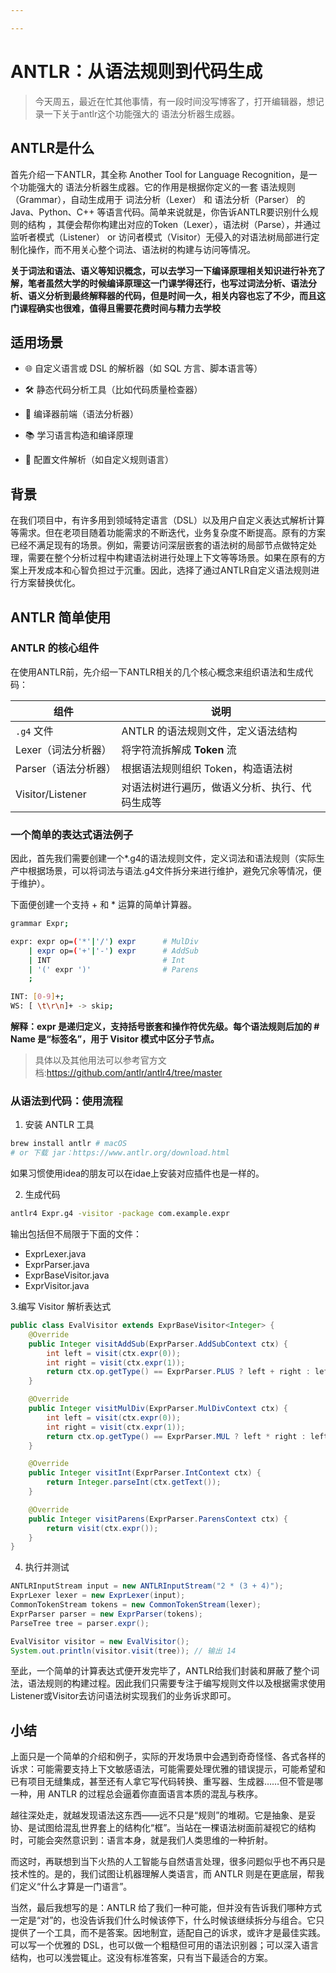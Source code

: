 ```yaml
---

---
```


# ANTLR：从语法规则到代码生成

> 今天周五，最近在忙其他事情，有一段时间没写博客了，打开编辑器，想记录一下关于antlr这个功能强大的 语法分析器生成器。

## ANTLR是什么

首先介绍一下ANTLR，其全称 Another Tool for Language Recognition，是一个功能强大的 语法分析器生成器。它的作用是根据你定义的一套 语法规则（Grammar），自动生成用于 词法分析（Lexer） 和 语法分析（Parser） 的 Java、Python、C++ 等语言代码。简单来说就是，你告诉ANTLR要识别什么规则的结构
，其便会帮你构建出对应的Token（Lexer），语法树（Parse），并通过监听者模式（Listener） or 访问者模式（Visitor）无侵入的对语法树局部进行定制化操作，而不用关心整个词法、语法树的构建与访问等情况。

**关于词法和语法、语义等知识概念，可以去学习一下编译原理相关知识进行补充了解，笔者虽然大学的时候编译原理这一门课学得还行，也写过词法分析、语法分析、语义分析到最终解释器的代码，但是时间一久，相关内容也忘了不少，而且这门课程确实也很难，值得且需要花费时间与精力去学校**

## 适用场景

- 🌐 自定义语言或 DSL 的解析器（如 SQL 方言、脚本语言等）

- 🛠️ 静态代码分析工具（比如代码质量检查器）

- 🧠 编译器前端（语法分析器）

- 📚 学习语言构造和编译原理

- 📝 配置文件解析（如自定义规则语言）

## 背景

在我们项目中，有许多用到领域特定语言（DSL）以及用户自定义表达式解析计算等需求。但在老项目随着功能需求的不断迭代，业务复杂度不断提高。原有的方案已经不满足现有的场景。例如，需要访问深层嵌套的语法树的局部节点做特定处理，需要在整个分析过程中构建语法树进行处理上下文等等场景。如果在原有的方案上开发成本和心智负担过于沉重。因此，选择了通过ANTLR自定义语法规则进行方案替换优化。

## ANTLR 简单使用

### ANTLR 的核心组件

在使用ANTLR前，先介绍一下ANTLR相关的几个核心概念来组织语法和生成代码：

| 组件               | 说明                      |
| ---------------- | ----------------------- |
| `.g4` 文件         | ANTLR 的语法规则文件，定义语法结构    |
| Lexer（词法分析器）     | 将字符流拆解成 **Token** 流     |
| Parser（语法分析器）    | 根据语法规则组织 Token，构造语法树    |
| Visitor/Listener | 对语法树进行遍历，做语义分析、执行、代码生成等 |

### 一个简单的表达式语法例子

因此，首先我们需要创建一个*.g4的语法规则文件，定义词法和语法规则（实际生产中根据场景，可以将词法与语法.g4文件拆分来进行维护，避免冗余等情况，便于维护）。

下面便创建一个支持 + 和 * 运算的简单计算器。

```bash
grammar Expr;

expr: expr op=('*'|'/') expr      # MulDiv
    | expr op=('+'|'-') expr      # AddSub
    | INT                         # Int
    | '(' expr ')'                # Parens
    ;

INT: [0-9]+;
WS: [ \t\r\n]+ -> skip;
```

**解释：expr 是递归定义，支持括号嵌套和操作符优先级。每个语法规则后加的 # Name 是“标签名”，用于 Visitor 模式中区分子节点。**

> 具体以及其他用法可以参考官方文档:https://github.com/antlr/antlr4/tree/master

### 从语法到代码：使用流程

1. 安装 ANTLR 工具

```bash
brew install antlr # macOS
# or 下载 jar：https://www.antlr.org/download.html
```

如果习惯使用idea的朋友可以在idae上安装对应插件也是一样的。

2. 生成代码

```bash
antlr4 Expr.g4 -visitor -package com.example.expr
```

输出包括但不局限于下面的文件：
- ExprLexer.java
- ExprParser.java
- ExprBaseVisitor.java
- ExprVisitor.java

3.编写 Visitor 解析表达式

```java
public class EvalVisitor extends ExprBaseVisitor<Integer> {
    @Override
    public Integer visitAddSub(ExprParser.AddSubContext ctx) {
        int left = visit(ctx.expr(0));
        int right = visit(ctx.expr(1));
        return ctx.op.getType() == ExprParser.PLUS ? left + right : left - right;
    }

    @Override
    public Integer visitMulDiv(ExprParser.MulDivContext ctx) {
        int left = visit(ctx.expr(0));
        int right = visit(ctx.expr(1));
        return ctx.op.getType() == ExprParser.MUL ? left * right : left / right;
    }

    @Override
    public Integer visitInt(ExprParser.IntContext ctx) {
        return Integer.parseInt(ctx.getText());
    }

    @Override
    public Integer visitParens(ExprParser.ParensContext ctx) {
        return visit(ctx.expr());
    }
}
```

4. 执行并测试

```java
ANTLRInputStream input = new ANTLRInputStream("2 * (3 + 4)");
ExprLexer lexer = new ExprLexer(input);
CommonTokenStream tokens = new CommonTokenStream(lexer);
ExprParser parser = new ExprParser(tokens);
ParseTree tree = parser.expr();

EvalVisitor visitor = new EvalVisitor();
System.out.println(visitor.visit(tree)); // 输出 14
```

至此，一个简单的计算表达式便开发完毕了，ANTLR给我们封装和屏蔽了整个词法，语法规则的构建过程。因此我们只需要专注于编写规则文件以及根据需求使用Listener或Visitor去访问语法树实现我们的业务诉求即可。

## 小结

上面只是一个简单的介绍和例子，实际的开发场景中会遇到奇奇怪怪、各式各样的诉求：可能需要支持上下文敏感语法，可能需要处理优雅的错误提示，可能希望和已有项目无缝集成，甚至还有人拿它写代码转换、重写器、生成器……但不管是哪一种，用 ANTLR 的过程总会逼着你直面语言本质的混乱与秩序。

越往深处走，就越发现语法这东西——远不只是“规则”的堆砌。它是抽象、是妥协、是试图给混乱世界套上的结构化“框”。当站在一棵语法树面前凝视它的结构时，可能会突然意识到：语言本身，就是我们人类思维的一种折射。

而这时，再联想到当下火热的人工智能与自然语言处理，很多问题似乎也不再只是技术性的。是的，我们试图让机器理解人类语言，而 ANTLR 则是在更底层，帮我们定义“什么才算是一门语言”。

当然，最后我想写的是：ANTLR 给了我们一种可能，但并没有告诉我们哪种方式一定是“对”的，也没告诉我们什么时候该停下，什么时候该继续拆分与组合。它只提供了一个工具，而不是答案。因地制宜，适配自己的诉求，或许才是最佳实践。可以写一个优雅的 DSL，也可以做一个粗糙但可用的语法识别器；可以深入语言结构，也可以浅尝辄止。这没有标准答案，只有当下最适合的方案。


